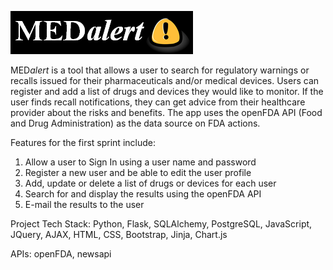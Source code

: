 ![alt text](https://github.com/lwariar/HB-MedAlert/blob/main/static/img/MedAlert_icon_2.PNG "MedAlert")


MED*alert* is a tool that allows a user to search for regulatory warnings or recalls issued for their pharmaceuticals and/or medical devices. Users can register and add a list of drugs and devices they would like to monitor. If the user finds recall notifications, they can get advice from their healthcare provider about the risks and benefits. The app uses the openFDA API (Food and Drug Administration) as the data source on FDA actions.

Features for the first sprint include: 
1. Allow a user to Sign In using a user name and password 
2. Register a new user and be able to edit the user profile 
3. Add, update or delete a list of drugs or devices for each user 
4. Search for and display the results using the openFDA API 
5. E-mail the results to the user

Project Tech Stack:
Python, Flask, SQLAlchemy, PostgreSQL, JavaScript, JQuery, AJAX, HTML, CSS, Bootstrap, Jinja, Chart.js

APIs:
openFDA, newsapi

